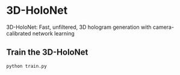 # 3D-HoloNet
3D-HoloNet: Fast, unfiltered, 3D hologram generation with camera-calibrated network learning


## Train the 3D-HoloNet

```
python train.py
```
